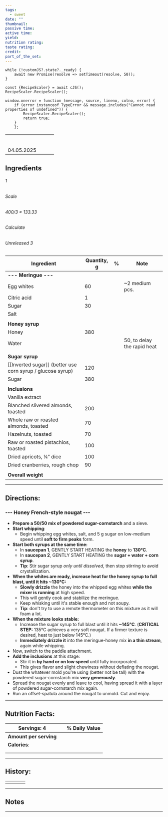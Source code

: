 ```yaml
---
tags:
  - sweet
date: ""
thumbnail: 
passive time: 
active time: 
yield: 
nutrition rating: 
taste rating: 
credit: 
part_of_the_set:
---
```

```dataviewjs
while (!customJS?.state?._ready) { 
	await new Promise(resolve => setTimeout(resolve, 50)); 
} 

const {RecipeScaler} = await cJS();
RecipeScaler.RecipeScaler();

window.onerror = function (message, source, lineno, colno, error) {
	if (error instanceof TypeError && message.includes("Cannot read properties of undefined")) {
		RecipeScaler.RecipeScaler();
		return true;
	}
    };
```

|                |     |     |     |
| -------------- | --- | --- | --- |
|                |     |     |     |
|                |     |     |     |
|                |     |     |     |
| <br>04.05.2025 |     |     |     |

## Ingredients

###### 1
###### Scale
###### 400/3 = 133.33
###### Calculate
###### Unreleased 3

| Ingredient                                                 | Quantity, g | %   | Note                        |
| ---------------------------------------------------------- | ----------- | --- | --------------------------- |
| **--- Meringue ---**                                       |             |     |                             |
| Egg whites                                                 | 60          |     | ~2 medium pcs.              |
| Citric acid                                                | 1           |     |                             |
| Sugar                                                      | 30          |     |                             |
| Salt                                                       |             |     |                             |
|                                                            |             |     |                             |
| **Honey syrup**                                            |             |     |                             |
| Honey                                                      | 380         |     |                             |
| Water                                                      |             |     | 50, to delay the rapid heat |
|                                                            |             |     |                             |
| **Sugar syrup**                                            |             |     |                             |
| [[Inverted sugar]] (better use corn syrup / glucose syrup) | 120         |     |                             |
| Sugar                                                      | 380         |     |                             |
|                                                            |             |     |                             |
| **Inclusions**                                             |             |     |                             |
| Vanilla extract                                            |             |     |                             |
| Blanched slivered almonds, toasted                         | 200         |     |                             |
| Whole raw or roasted almonds, toasted                      | 70          |     |                             |
| Hazelnuts, toasted                                         | 70          |     |                             |
| Raw or roasted pistachios, toasted                         | 100         |     |                             |
| Dried apricots, ¼” dice                                    | 100         |     |                             |
| Dried cranberries, rough chop                              | 90          |     |                             |
|                                                            |             |     |                             |
| **Overall weight**                                         |             |     |                             |






---
## Directions:
### --- Honey French-style nougat ---
- **Prepare a 50/50 mix of powdered sugar-cornstarch** and a sieve.
- **Start whipping**:
    - Begin whipping egg whites, salt, and 5 g sugar on low-medium speed until **soft to firm peaks** form.
- **Start both syrups at the same time:**
    - In **saucepan 1**, GENTLY START HEATING the **honey** to **130°C**.
    - In **saucepan 2**, GENTLY START HEATING the **sugar + water + corn syrup**.
    - **Tip**: Stir sugar syrup _only until dissolved_, then stop stirring to avoid crystallization.
- **When the whites are ready, increase heat for the honey syrup to full blast, until it hits ~130°C:**
    - **Slowly drizzle** the honey into the whipped egg whites **while the mixer is running** at high speed.
    - This will gently cook and stabilize the meringue.
    - Keep whisking until it's stable enough and not soupy.
    - **Tip**: don't try to use a remote thermometer on this mixture as it will foam a lot.
- **When the mixture looks stable:**
	- Increase the sugar syrup to full blast until it hits **~145°C**. (**CRITICAL STEP:** 135°C achieves a very soft nougat. If a firmer texture is desired, heat to just below 145°C.)
    - **Immediately drizzle it** into the meringue-honey mix **in a thin stream**, again while whipping.
- Now, switch to the paddle attachment.
- **Add the inclusions** at this stage:
    - Stir it in **by hand or on low speed** until fully incorporated.
    - This gives flavor and slight chewiness without deflating the nougat.
- Dust the whatever mold you're using (better not be tall) with the powdered sugar-cornstarch mix **very generously**.
- Spread the nougat evenly and leave to cool, having spread it with a layer of powdered sugar-cornstarch mix again.
- Run an offset-spatula around the nougat to unmold. Cut and enjoy.

---
## Nutrition Facts:

| **Servings: 4**        |     | % Daily Value |
| ---------------------- | --- | ------------- |
| **Amount per serving** |     |               |
| **Calories**:          |     |               |
|                        |     |               |
|                        |     |               |



---
## History:

|     |                   |                   |                   |
| --- | ----------------- | ----------------- | ----------------- |
|     |                   |                   |                   |


---
## Notes


>

---



